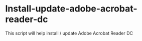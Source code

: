 # Install-update-adobe-acrobat-reader-dc
This script will help install / update Adobe Acrobat Reader DC
